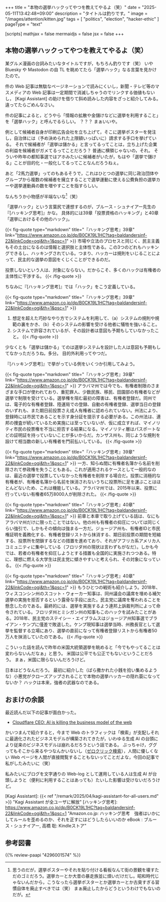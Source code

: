 +++
title = "本物の選挙ハックってやつを教えてやるよ（笑）"
date =  "2025-05-11T13:42:48+09:00"
description = "タイトルは釣りです。"
image = "/images/attention/kitten.jpg"
tags = [ "politics", "election", "hacker-ethic" ]
pageType = "text"

[scripts]
  mathjax = false
  mermaidjs = false
  jsx = false
+++

## 本物の選挙ハックってやつを教えてやるよ（笑）

某グルメ漫画の台詞みたいなタイトルですが，もちろん釣りです（笑） いや Bluesky や Mastodon の自 TL を眺めてたら「選挙ハック」なる言葉を見かけたので。

件の Web 記事は無駄なページネーションで読みにくいし，新聞・テレビ等のマスメディアの Web 記事は一定期間で消滅しちゃうのでリンクする価値もないし， [Kagi Assistant] の助けを借りて斜め読みした内容をざっと紹介してみる。
違ってたらごめんなさい。

件の記事によると，どうやら「情報の拡散や金儲けなどに選挙を利用すること」を「選挙ハック」と呼んでるらしい。 ？？？ まぁいいや。

例として候補者自身が印刷広告会社を立ち上げて，そこに選挙ポスターを発注し，自治体には（予め決められた上限額いっぱいに）請求する手口を挙げている。
それで候補者が「選挙は儲かる」と言ってるってことは，立ち上げた企業の利益を候補者がガメてるってことだろう？ 普通に横領じゃないの，それ。
そういや昨年の都知事選ではアホみたいに候補者がいたが，もはや「選挙で儲ける」ことが目的化・一般化してるってことなんだろうねぇ。

あと「2馬力選挙」ってのもあるそうで，これはひとつの選挙に同じ政治団体やグループから複数の候補者を擁立することで選挙運動に使える公費負担の選挙カーや選挙運動員の数を増やすことを指すらしい。

なんちうか小物感が半端ないな[^e1]（笑）

[^e1]: 思うのだが，選挙ポスターやそれを貼り付ける看板なんて街の景観を壊すただのゴミだろう。選挙カーとか大昔の暴走族並に煩いだけだし。昭和時代じゃないんだから，こうなったら選挙ポスターとか選挙カーとか古臭すぎる習慣自体を廃止すべきでは（笑） まぁ廃止したからどうというわけでもないのだが。

「選挙ハック」という言葉尻で連想するのが，ブルース・シュナイアー先生の『[ハッキング思考]』かな。
具体的には39章「投票資格のハッキング」と40章「選挙におけるその他のハック」。

{{< fig-quote type="markdown" title="『ハッキング思考』39章" link="https://www.amazon.co.jp/dp/B0CK19L1HC?tag=baldandersinf-22&linkCode=ogi&th=1&psc=1" >}}
市場や立法のプロセスと同じく、民主主義もその土台になるのは情報と選択肢と主体性である。この3つのどれもハッキングできるし、ハッキングされている。つまり、ハッカーは規則をいじることによって、民主的な選挙の意図をくじくことができるのだ。

投票しないという人は、対象にならない。だからこそ、多くのハックは有権者の主体性に干渉する。
{{< /fig-quote >}}

ちなみに『[ハッキング思考]』では「ハック」をこう定義している。

{{< fig-quote type="markdown" title="『ハッキング思考』39章" link="https://www.amazon.co.jp/dp/B0CK19L1HC?tag=baldandersinf-22&linkCode=ogi&th=1&psc=1" >}}
1. 想定を超えた巧妙なやり方でシステムを利用して、（a）システムの規則や規範の裏をかき、（b）そのシステムの影響を受ける他者に犠牲を強いること。
2. システムで許容されているが、その設計者は意図も予期もしていなかったこと。
{{< /fig-quote >}}

少なくとも「選挙は儲かる」てのは選挙システムを設計した人は意図も予期もしてなかっただろうね，多分。
目的外利用ってやつだ。

『[ハッキング思考]』で挙がっている例をいくつか引用してみよう。

{{< fig-quote type="markdown" title="『ハッキング思考』39章" link="https://www.amazon.co.jp/dp/B0CK19L1HC?tag=baldandersinf-22&linkCode=ogi&th=1&psc=1" >}}
アラバマ州では今でも、有権者制限のさまざまな手口が使われており、重犯罪人、少数民族、移民、田園部の有権者などが選挙で制限を受けている。選挙権を阻む最初の障害は、有権者登録だ。同州では、電子的な有権者登録、陸運局での登録、自動の有権者登録、選挙当日の登録のいずれも、また期日前投票さえ成人有権者に認められていない。州法により、登録時には市民であることを示す身分証を提示する必要がある。この州法は、連邦の捜査が続いているため実施には至っていないが、仮に成立すれば、マイノリティ市民の投票権を不当に拒否する結果になる。マイノリティ層はパスポートなどの証明証を持っていないことが多いからだ。カンザス州も、同じような規則を設けて相当数の新しい有権者を門前払いしている。
{{< /fig-quote >}}

{{< fig-quote type="markdown" title="『ハッキング思考』39章" link="https://www.amazon.co.jp/dp/B0CK19L1HC?tag=baldandersinf-22&linkCode=ogi&th=1&psc=1" >}}
一方、知らぬ間に有権者名簿から名前を削除されて参政権を失うこともある。これが適用されるケースとして一般的なのは、最近の選挙で投票していなかった有権者を削除する場合だ。投票に消極的な有権者が、有権者名簿から名前を抹消されないうちに投票所に足を運ぶことはほとんどないため、これは機能している。アラバマ州では、2015年以来、投票に行っていない有権者65万8000人が削除された。
{{< /fig-quote >}}

{{< fig-quote type="markdown" title="『ハッキング思考』40章" link="https://www.amazon.co.jp/dp/B0CK19L1HC?tag=baldandersinf-22&linkCode=ogi&th=1&psc=1" >}}
前章と本章で取り上げている話は、なにもアラバマ州だけに限ったことではない。他の州も有権者の抑圧については同じくらい強引で、しかもその傾向は強まる一方だ。ジョージア州も、有権者IDと市民権証明を義務化する、有権者登録リストから抹消する、期日前投票の期間を短縮する、投票所を閉鎖するなどの措置を進めており、それがアフリカ系アメリカ人コミュニティに集中している（フロリダ州の現状は言わずもがなだ）。しかも今では、若者の有権者を抑圧しようとする措置も全国的に実施されつつある。特に、理想に燃える大学生は民主党に傾きやすいと考えられ、その対象になっている。
{{< /fig-quote >}}

{{< fig-quote type="markdown" title="『ハッキング思考』40章" link="https://www.amazon.co.jp/dp/B0CK19L1HC?tag=baldandersinf-22&linkCode=ogi&th=1&psc=1" >}}
もうひとつの戦術も紹介しよう。2018年、ウィスコンシン州のスコット・ウォーカー知事は、同州議会の議席を埋める補欠選挙の実施を拒否するという露骨な手段に出た。民主党に議席を奪われることを懸念したのである。最終的には、選挙を実施するよう連邦上訴裁判所によって命令されている。フロリダ州とミシガン州の知事もこのハックを試みたことがある。2018年、民主党のステイシー・エイブラムスはジョージア州知事選でブライアン・ケンプに僅差で敗退した。ケンプ現知事は選挙当時、州務長官として選挙を監督する立場にあり、選挙の直前になって有権者登録リストから有権者50万人を抹消していたのである。
{{< /fig-quote >}}

こういった話を読んで昨年の米国大統領選挙を眺めると「今でもやってることは変わらないんだなぁ」と思う。
米国は公平でも公正でもないということだろう。
まぁ，米国に限らないんだろうけど。

日本はどうなんだろう。
最初に紹介した（ばら撒かれた小銭を拾い集めるような）小悪党がクローズアップされることで本物の選挙ハッカーの隠れ蓑になってないか？ ハックは本来，強者の武器なのである。

## おまけの余談

最近読んだ以下の記事が面白かった。

- [Cloudflare CEO: AI is killing the business model of the web](https://searchengineland.com/ai-killing-web-business-model-455157)

かいつまんで紹介すると，今まで Web のトラフィックは「検索」が支配しそれに最適化されたビジネスモデルが構築されてきたが，いわゆる生成 AI の台頭により従来のビジネスモデルは崩れるだろうという話である。
ぶっちゃけ，ググってもそこから来るやつなんかいないし（[ゼロクリック検索](https://searchengineland.com/google-search-zero-click-study-2024-443869 "Nearly 60% of Google searches end without a click in 2024")），人間に優しくない Web ページを人間が直接閲覧することもないってことだよな，今回の記事で私がしたみたいに（笑）

私みたいにブログを文字通りの Web-log として運用している人は生成 AI が台頭しようと（便利に利用することはあっても）たいした影響は受けないだろうけど。

[Kagi Assistant]: {{< ref "/remark/2025/04/kagi-assistant-for-all-users.md" >}} "Kagi Assistant が全ユーザに解放"
[ハッキング思考]: https://www.amazon.co.jp/dp/B0CK19L1HC?tag=baldandersinf-22&linkCode=ogi&th=1&psc=1 "Amazon.co.jp: ハッキング思考　強者はいかにしてルールを歪めるのか、それを正すにはどうしたらいいのか eBook : ブルース・シュナイアー, 高橋 聡: Kindleストア"

## 参考図書

{{% review-paapi "4296001574" %}} <!-- ハッキング思考 -->
